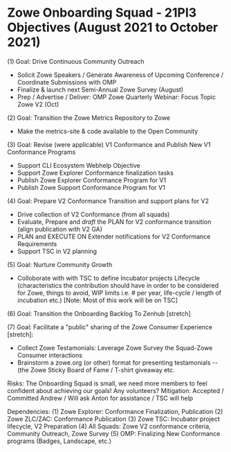 # Zowe Onboarding Squad - 21PI3 Objectives (August 2021 to October 2021)


(1) Goal:  Drive Continuous Community Outreach
- Solicit Zowe Speakers / Generate Awareness of Upcoming Conference / Coordinate Submissions with OMP
- Finalize & launch next Semi-Annual Zowe Survey (August) 
- Prep / Advertise / Deliver: OMP Zowe Quarterly Webinar: Focus Topic Zowe V2 (Oct)

(2) Goal: Transition the Zowe Metrics Repository to Zowe 
-  Make the metrics-site & code available to the Open Community

(3) Goal:  Revise (were applicable) V1 Conformance and Publish New V1 Conformance Programs
- Support CLI Ecosystem Webhelp Objective
- Support Zowe Explorer Conformance finalization tasks
- Publish Zowe Explorer Conformance Program for V1 
- Publish Zowe Support Conformance Program for V1

(4) Goal:  Prepare V2 Conformance Transition and support plans for V2
- Drive collection of V2 Conformance (from all squads)
- Evaluate, Prepare and *draft* the PLAN for V2 conformance transition (align publication with V2 GA)
- PLAN and EXECUTE ON Extender notifications for V2 Conformance Requirements
- Support TSC in V2 planning

(5) Goal:  Nurture Community Growth
- Colloborate with with TSC to define Incubator projects Lifecycle (characteristics the contribution should have in order to be considered for Zowe, things to avoid, WIP limits i.e. # per year, life-cycle / length of incubation etc.)  [Note:  Most of this work will be on TSC]


(6) Goal: Transition the Onboarding Backlog To Zenhub [stretch]

(7) Goal: Facilitate a "public" sharing of the Zowe Consumer Experience [stretch]:  
- Collect Zowe Testamonials: Leverage Zowe Survey the Squad-Zowe Consumer interactions
- Brainstorm a zowe.org (or other) format for presenting testamonials -- (the Zowe Sticky Board of Fame / T-shirt giveaway etc.

Risks:
The Onboarding Squad is small, we need more members to feel confident about achieving our goals!  Any volunteers?
Mitigation:  Accepted / Committed Andrew / Will ask Anton for assistance / TSC will help

Dependencies:
(1) Zowe Explorer:  Conformance Finalization, Publication
(2) Zowe ZLC/ZAC:  Conformance Publication
(3) Zowe TSC:  Incubator project lifecycle, V2 Preparation
(4) All Squads:  Zowe V2 conformance criteria, Community Outreach, Zowe Survey
(5) OMP:  Finalizing New Conformance programs (Badges, Landscape, etc.)

